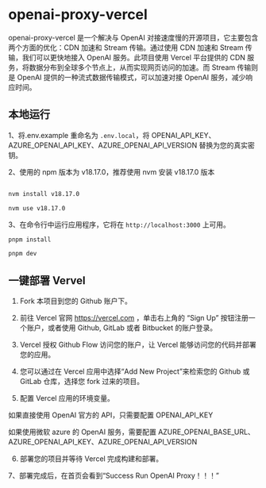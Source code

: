 # openai-proxy-vercel

openai-proxy-vercel 是一个解决与 OpenAI 对接速度慢的开源项目，它主要包含两个方面的优化：CDN 加速和 Stream 传输。通过使用 CDN 加速和 Stream 传输，我们可以更快地接入 OpenAI 服务。此项目使用 Vercel 平台提供的 CDN 服务，将数据分布到全球多个节点上，从而实现网页访问的加速。而 Stream 传输则是 OpenAI 提供的一种流式数据传输模式，可以加速对接 OpenAI 服务，减少响应时间。

## 本地运行

1、将.env.example 重命名为 `.env.local`，将 OPENAI_API_KEY、AZURE_OPENAI_API_KEY、AZURE_OPENAI_API_VERSION 替换为您的真实密钥。

2、使用的 npm 版本为 v18.17.0，推荐使用 nvm 安装 v18.17.0 版本

```bash

nvm install v18.17.0

nvm use v18.17.0

```

3、在命令行中运行应用程序，它将在 `http://localhost:3000` 上可用。

```bash
pnpm install

pnpm dev
```

## 一键部署 Vervel

1. Fork 本项目到您的 Github 账户下。

2. 前往 Vercel 官网 https://vercel.com ，单击右上角的 “Sign Up” 按钮注册一个账户，或者使用 Github, GitLab 或者 Bitbucket 的账户登录。

3. Vercel 授权 Github Flow 访问您的账户，让 Vercel 能够访问您的代码并部署您的应用。

4. 您可以通过在 Vercel 应用中选择“Add New Project”来检索您的 Github 或 GitLab 仓库，选择您 fork 过来的项目。

5. 配置 Vercel 应用的环境变量。

如果直接使用 OpenAI 官方的 API，只需要配置 OPENAI_API_KEY

如果使用微软 azure 的 OpenAI 服务，需要配置 AZURE_OPENAI_BASE_URL、AZURE_OPENAI_API_KEY、AZURE_OPENAI_API_VERSION

6. 部署您的项目并等待 Vercel 完成构建和部署。

7、部署完成后，在首页会看到“Success Run OpenAI Proxy！！！”

